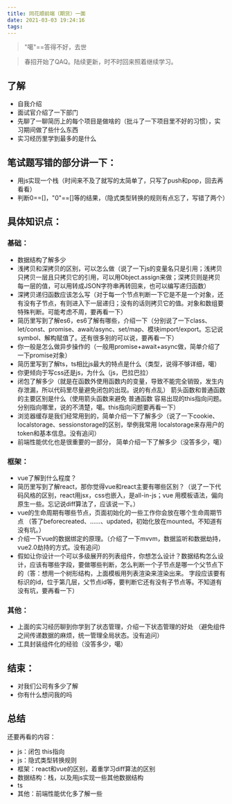 ```yaml
---
title: 同花顺前端（期货）一面
date: 2021-03-03 19:24:16
tags:
---
```

<!-- # 同花顺前端（期货）一面 -->

> "噶"==答得不好，去世

> 春招开始了QAQ。陆续更新，时不时回来照着继续学习。

## 了解
- 自我介绍
- 面试官介绍了一下部门
- 先聊了一聊简历上的每个项目是做啥的（批斗了一下项目里不好的习惯），实习期间做了些什么东西
- 实习经历里学到最多的是什么

## 笔试题写错的部分讲一下：
- 用js实现一个栈（时间来不及了就写的太简单了，只写了push和pop，回去再看看）
- 判断0==[]，"0"==[]等的结果，（隐式类型转换的规则有点忘了，写错了两个）

## 具体知识点：

### 基础：
- 数据结构了解多少
- 浅拷贝和深拷贝的区别，可以怎么做（说了一下js的变量名只是引用；浅拷贝只拷贝一层且只拷贝它的引用，可以用Object.assign来做；深拷贝则是拷贝每一层的值，可以用转成JSON字符串再转回来，也可以编写递归函数）
- 深拷贝递归函数应该怎么写（对于每一个节点判断一下它是不是一个对象，还有没有子节点，有则进入下一层递归；没有的话则拷贝它的值。对象和数组要特殊判断。可能考虑不周，要再看一下）
- 简历里写到了解es6，es6了解有哪些，介绍一下（分别说了一下class、let/const、promise、await/async、set/map、模块import/export。忘记说symbol、解构赋值了。还有很多别的可以说，要再看一下）
- 你一般是怎么做异步操作的（一般用promise+await+async做，简单介绍了一下promise对象）
- 简历里写到了解ts，ts相比js最大的特点是什么（类型，说得不够详细，噶）
- 你更倾向于写css还是js，为什么（js，巴拉巴拉）
- 闭包了解多少（就是在函数外使用函数内的变量，导致不能完全销毁，发生内存泄漏，所以代码里尽量避免闭包的出现。说的有点乱）
箭头函数和普通函数的主要区别是什么（使用箭头函数来避免 普通函数 容易出现的this指向问题。分别指向哪里，说的不清楚，噶。this指向问题要再看一下）
- 浏览器缓存是我们经常用到的，简单介绍一下了解多少（说了一下cookie、localstorage、sessionstorage的区别，举例我常用 localstorage来存用户的token和基本信息。没有追问）
- 前端性能优化也是很重要的一部分， 简单介绍一下了解多少（没答多少，噶）

### 框架：
- vue了解到什么程度？
- 简历里写到了解react，那你觉得vue和react主要有哪些区别？（说了一下代码风格的区别，react用jsx，css也嵌入，是all-in-js；vue 用模板语法，偏向原生一些。忘记说diff算法了，应该说一下。）
- vue的生命周期有哪些节点，页面初始化的一些工作你会放在哪个生命周期节点 （答了beforecreated、……、updated，初始化放在mounted。不知道有没有坑。）
- 介绍一下vue的数据绑定的原理。（介绍了一下mvvm，数据监听和数据劫持，vue2.0劫持的方式。没有追问）
- 假如让你设计一个可以多级展开的列表组件，你想怎么设计？数据结构怎么设计，应该有哪些字段，要做哪些判断，怎么判断一个子节点是哪一个父节点下的（答：想用一个树形结构，上面模板用列表渲染来渲染出来。 字段应该要有标识的id，位于第几层，父节点id等，要判断它还有没有子节点等。不知道有没有坑，要再看一下）

### 其他： 
- 上面的实习经历聊到你学到了状态管理，介绍一下状态管理的好处 （避免组件之间传递数据的麻烦，统一管理全局状态。没有追问）  
- 工具封装组件化的经验（没答多少，噶）

## 结束：
- 对我们公司有多少了解
- 你有什么想问我的吗

## 总结
还要再看的内容：
- js：闭包 this指向
- js：隐式类型转换规则
- 框架：react和vue的区别，着重学习diff算法的区别
- 数据结构：栈，以及用js实现一些其他数据结构
- ts
- 其他：前端性能优化多了解一些
